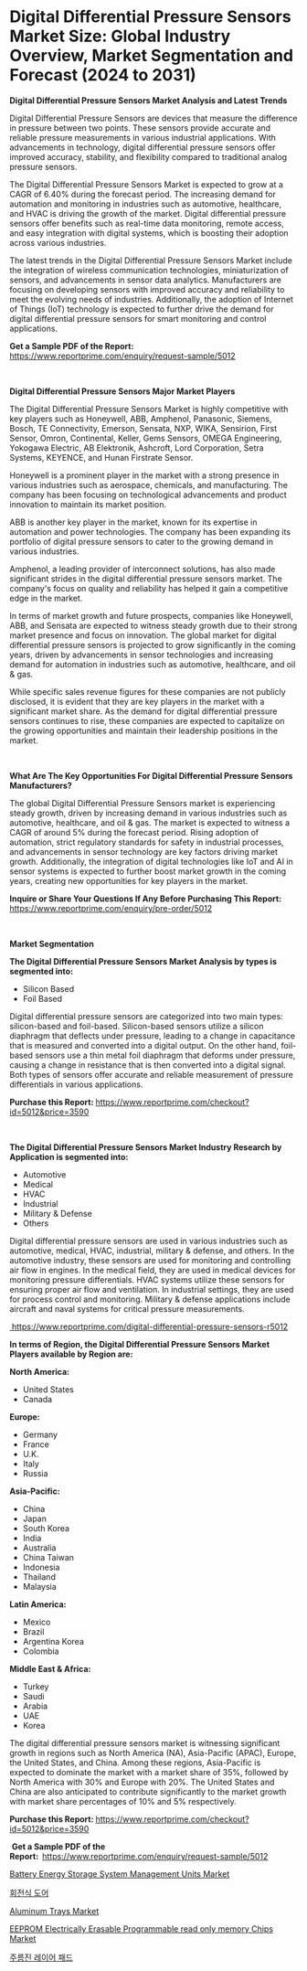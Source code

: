 <p><h1>Digital Differential Pressure Sensors Market Size: Global Industry Overview, Market Segmentation and Forecast (2024 to 2031)</h1></p><p><strong>Digital Differential Pressure Sensors Market Analysis and Latest Trends</strong></p>
<p><p>Digital Differential Pressure Sensors are devices that measure the difference in pressure between two points. These sensors provide accurate and reliable pressure measurements in various industrial applications. With advancements in technology, digital differential pressure sensors offer improved accuracy, stability, and flexibility compared to traditional analog pressure sensors.</p><p>The Digital Differential Pressure Sensors Market is expected to grow at a CAGR of 6.40% during the forecast period. The increasing demand for automation and monitoring in industries such as automotive, healthcare, and HVAC is driving the growth of the market. Digital differential pressure sensors offer benefits such as real-time data monitoring, remote access, and easy integration with digital systems, which is boosting their adoption across various industries.</p><p>The latest trends in the Digital Differential Pressure Sensors Market include the integration of wireless communication technologies, miniaturization of sensors, and advancements in sensor data analytics. Manufacturers are focusing on developing sensors with improved accuracy and reliability to meet the evolving needs of industries. Additionally, the adoption of Internet of Things (IoT) technology is expected to further drive the demand for digital differential pressure sensors for smart monitoring and control applications.</p></p>
<p><strong>Get a Sample PDF of the Report:&nbsp;</strong> <a href="https://www.reportprime.com/enquiry/request-sample/5012">https://www.reportprime.com/enquiry/request-sample/5012</a></p>
<p>&nbsp;</p>
<p><strong>Digital Differential Pressure Sensors Major Market Players</strong></p>
<p><p>The Digital Differential Pressure Sensors Market is highly competitive with key players such as Honeywell, ABB, Amphenol, Panasonic, Siemens, Bosch, TE Connectivity, Emerson, Sensata, NXP, WIKA, Sensirion, First Sensor, Omron, Continental, Keller, Gems Sensors, OMEGA Engineering, Yokogawa Electric, AB Elektronik, Ashcroft, Lord Corporation, Setra Systems, KEYENCE, and Hunan Firstrate Sensor.</p><p>Honeywell is a prominent player in the market with a strong presence in various industries such as aerospace, chemicals, and manufacturing. The company has been focusing on technological advancements and product innovation to maintain its market position. </p><p>ABB is another key player in the market, known for its expertise in automation and power technologies. The company has been expanding its portfolio of digital pressure sensors to cater to the growing demand in various industries.</p><p>Amphenol, a leading provider of interconnect solutions, has also made significant strides in the digital differential pressure sensors market. The company's focus on quality and reliability has helped it gain a competitive edge in the market.</p><p>In terms of market growth and future prospects, companies like Honeywell, ABB, and Sensata are expected to witness steady growth due to their strong market presence and focus on innovation. The global market for digital differential pressure sensors is projected to grow significantly in the coming years, driven by advancements in sensor technologies and increasing demand for automation in industries such as automotive, healthcare, and oil & gas.</p><p>While specific sales revenue figures for these companies are not publicly disclosed, it is evident that they are key players in the market with a significant market share. As the demand for digital differential pressure sensors continues to rise, these companies are expected to capitalize on the growing opportunities and maintain their leadership positions in the market.</p></p>
<p>&nbsp;</p>
<p><strong>What Are The Key Opportunities For Digital Differential Pressure Sensors Manufacturers?</strong></p>
<p><p>The global Digital Differential Pressure Sensors market is experiencing steady growth, driven by increasing demand in various industries such as automotive, healthcare, and oil & gas. The market is expected to witness a CAGR of around 5% during the forecast period. Rising adoption of automation, strict regulatory standards for safety in industrial processes, and advancements in sensor technology are key factors driving market growth. Additionally, the integration of digital technologies like IoT and AI in sensor systems is expected to further boost market growth in the coming years, creating new opportunities for key players in the market.</p></p>
<p><strong>Inquire or Share Your Questions If Any Before Purchasing This Report:</strong> <a href="https://www.reportprime.com/enquiry/pre-order/5012">https://www.reportprime.com/enquiry/pre-order/5012</a></p>
<p>&nbsp;</p>
<p><strong>Market Segmentation</strong></p>
<p><strong>The Digital Differential Pressure Sensors Market Analysis by types is segmented into:</strong></p>
<p><ul><li>Silicon Based</li><li>Foil Based</li></ul></p>
<p><p>Digital differential pressure sensors are categorized into two main types: silicon-based and foil-based. Silicon-based sensors utilize a silicon diaphragm that deflects under pressure, leading to a change in capacitance that is measured and converted into a digital output. On the other hand, foil-based sensors use a thin metal foil diaphragm that deforms under pressure, causing a change in resistance that is then converted into a digital signal. Both types of sensors offer accurate and reliable measurement of pressure differentials in various applications.</p></p>
<p><strong>Purchase this Report:&nbsp;</strong><a href="https://www.reportprime.com/checkout?id=5012&price=3590">https://www.reportprime.com/checkout?id=5012&price=3590</a></p>
<p>&nbsp;</p>
<p><strong>The Digital Differential Pressure Sensors Market Industry Research by Application is segmented into:</strong></p>
<p><ul><li>Automotive</li><li>Medical</li><li>HVAC</li><li>Industrial</li><li>Military & Defense</li><li>Others</li></ul></p>
<p><p>Digital differential pressure sensors are used in various industries such as automotive, medical, HVAC, industrial, military & defense, and others. In the automotive industry, these sensors are used for monitoring and controlling air flow in engines. In the medical field, they are used in medical devices for monitoring pressure differentials. HVAC systems utilize these sensors for ensuring proper air flow and ventilation. In industrial settings, they are used for process control and monitoring. Military & defense applications include aircraft and naval systems for critical pressure measurements.</p></p>
<p><a href="https://www.reportprime.com/digital-differential-pressure-sensors-r5012">&nbsp;https://www.reportprime.com/digital-differential-pressure-sensors-r5012</a></p>
<p><strong>In terms of Region, the Digital Differential Pressure Sensors Market Players available by Region are:</strong></p>
<p>
    <p> <strong> North America: </strong>
        <ul>
            <li>United States</li>
            <li>Canada</li>
        </ul>
        </p> 
    <p> <strong> Europe: </strong>
        <ul>
            <li>Germany</li>
            <li>France</li>
            <li>U.K.</li>
            <li>Italy</li>
            <li>Russia</li>
        </ul>
        </p> 
    <p> <strong> Asia-Pacific: </strong>
        <ul>
            <li>China</li>
            <li>Japan</li>
            <li>South Korea</li>
            <li>India</li>
            <li>Australia</li>
            <li>China Taiwan</li>
            <li>Indonesia</li>
            <li>Thailand</li>
            <li>Malaysia</li>
        </ul>
        </p> 
    <p> <strong> Latin America: </strong>
        <ul>
            <li>Mexico</li>
            <li>Brazil</li>
            <li>Argentina Korea</li>
            <li>Colombia</li>
        </ul>
        </p> 
    <p> <strong> Middle East & Africa: </strong>
        <ul>
            <li>Turkey</li>
            <li>Saudi</li>
            <li>Arabia</li>
            <li>UAE</li>
            <li>Korea</li>
        </ul>
    </p>
    </p>
<p><p>The digital differential pressure sensors market is witnessing significant growth in regions such as North America (NA), Asia-Pacific (APAC), Europe, the United States, and China. Among these regions, Asia-Pacific is expected to dominate the market with a market share of 35%, followed by North America with 30% and Europe with 20%. The United States and China are also anticipated to contribute significantly to the market growth with market share percentages of 10% and 5% respectively.</p></p>
<p><strong>Purchase this Report: </strong><a href="https://www.reportprime.com/checkout?id=5012&price=3590">https://www.reportprime.com/checkout?id=5012&price=3590</a></p>
<p>&nbsp;<strong>Get a Sample PDF of the Report:&nbsp;&nbsp;</strong><a href="https://www.reportprime.com/enquiry/request-sample/5012">https://www.reportprime.com/enquiry/request-sample/5012</a></p>
<p><strong></strong></p>
<p><p><a href="https://github.com/wusalecollins540tpqoz/Market-Research-Report-List-2/blob/main/battery-energy-storage-system-management-units-market.md">Battery Energy Storage System Management Units Market</a></p><p><a href="https://github.com/valroy852/Market-Research-Report-List-1/blob/main/782787770377.md">회전식 도어</a></p><p><a href="https://issuu.com/reportprime-2/docs/aluminum-trays-market-size-2030.pptx">Aluminum Trays Market</a></p><p><a href="https://github.com/kathiaseamanalvaradovlprc2h/Market-Research-Report-List-2/blob/main/eeprom-electrically-erasable-programmable-read-only-memory-chips-market.md">EEPROM Electrically Erasable Programmable read only memory Chips Market</a></p><p><a href="https://github.com/RonSpencer61/Market-Research-Report-List-1/blob/main/916178970378.md">주름진 레이어 패드</a></p></p>